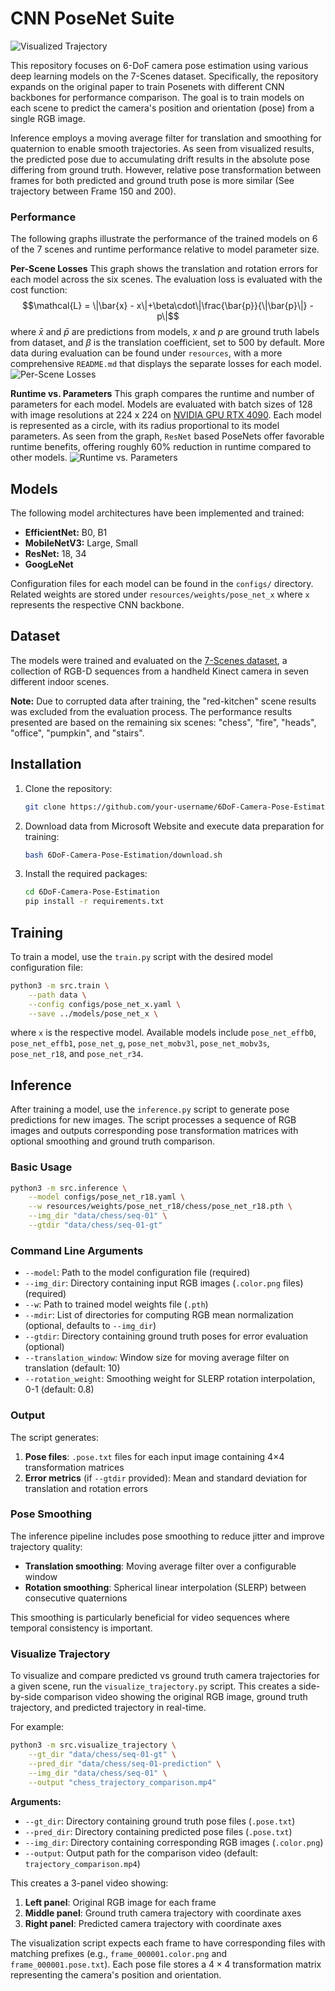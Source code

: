 # CNN PoseNet Suite

![Visualized Trajectory](resources/graphs/comparison.gif)

This repository focuses on 6-DoF camera pose estimation using various deep learning models on the 7-Scenes dataset. Specifically, the repository expands on the original paper to train Posenets with different CNN backbones for performance comparison. The goal is to train models on each scene to predict the camera's position and orientation (pose) from a single RGB image.

Inference employs a moving average filter for translation and smoothing for quaternion to enable smooth trajectories. As seen from visualized results, the predicted pose due to accumulating drift results in the absolute pose differing from ground truth. However, relative pose transformation between frames for both predicted and ground truth pose is more similar (See trajectory between Frame 150 and 200).

### Performance
The following graphs illustrate the performance of the trained models on 6 of the 7 scenes and runtime performance relative to model parameter size.

**Per-Scene Losses**
This graph shows the translation and rotation errors for each model across the six scenes. The evaluation loss is evaluated with the cost function:
$$\mathcal{L} = \|\bar{x} - x\|+\beta\cdot\|\frac{\bar{p}}{\|\bar{p}\|} - p\|$$
where $\bar{x}$ and $\bar{p}$ are predictions from models, $x$ and $p$ are ground truth labels from dataset, and $\beta$ is the translation coefficient, set to 500 by default. More data during evaluation can be found under `resources`, with a more comprehensive `README.md` that displays the separate losses for each model.
![Per-Scene Losses](resources/graphs/per_scene_losses.png)

**Runtime vs. Parameters**
This graph compares the runtime and number of parameters for each model. Models are evaluated with batch sizes of 128 with image resolutions at 224 x 224 on [NVIDIA GPU RTX 4090](https://www.videocardbenchmark.net/gpu.php?gpu=GeForce+RTX+4090&id=4606). Each model is represented as a circle, with its radius proportional to its model parameters. As seen from the graph, `ResNet` based PoseNets offer favorable runtime benefits, offering roughly 60% reduction in runtime compared to other models.
![Runtime vs. Parameters](resources/graphs/runtime_params.png)

## Models
The following model architectures have been implemented and trained:
*   **EfficientNet:** B0, B1
*   **MobileNetV3:** Large, Small
*   **ResNet:** 18, 34
*   **GoogLeNet**

Configuration files for each model can be found in the `configs/` directory. Related weights are stored under `resources/weights/pose_net_x` where `x` represents the respective CNN backbone.

## Dataset

The models were trained and evaluated on the [7-Scenes dataset](https://www.microsoft.com/en-us/research/project/rgb-d-dataset-7-scenes/), a collection of RGB-D sequences from a handheld Kinect camera in seven different indoor scenes. 

**Note:** Due to corrupted data after training, the "red-kitchen" scene results was excluded from the evaluation process. The performance results presented are based on the remaining six scenes: "chess", "fire", "heads", "office", "pumpkin", and "stairs".

## Installation
1.  Clone the repository:
    ```bash
    git clone https://github.com/your-username/6DoF-Camera-Pose-Estimation.git
    ```
2.  Download data from Microsoft Website and execute data preparation for training: 
    ```bash
    bash 6DoF-Camera-Pose-Estimation/download.sh
    ```
3. Install the required packages:
    ```bash
    cd 6DoF-Camera-Pose-Estimation
    pip install -r requirements.txt
    ```

## Training
To train a model, use the `train.py` script with the desired model configuration file:
```bash
python3 -m src.train \
    --path data \
    --config configs/pose_net_x.yaml \
    --save ../models/pose_net_x \
```
where `x` is the respective model. Available models include `pose_net_effb0`, `pose_net_effb1`, `pose_net_g`, `pose_net_mobv3l`, `pose_net_mobv3s`, `pose_net_r18`, and `pose_net_r34`.

## Inference
After training a model, use the `inference.py` script to generate pose predictions for new images. The script processes a sequence of RGB images and outputs corresponding pose transformation matrices with optional smoothing and ground truth comparison.

### Basic Usage
```bash
python3 -m src.inference \
    --model configs/pose_net_r18.yaml \
    --w resources/weights/pose_net_r18/chess/pose_net_r18.pth \
    --img_dir "data/chess/seq-01" \
    --gtdir "data/chess/seq-01-gt"
```

### Command Line Arguments
- `--model`: Path to the model configuration file (required)
- `--img_dir`: Directory containing input RGB images (`.color.png` files) (required)
- `--w`: Path to trained model weights file (`.pth`)
- `--mdir`: List of directories for computing RGB mean normalization (optional, defaults to `--img_dir`)
- `--gtdir`: Directory containing ground truth poses for error evaluation (optional)
- `--translation_window`: Window size for moving average filter on translation (default: 10)
- `--rotation_weight`: Smoothing weight for SLERP rotation interpolation, 0-1 (default: 0.8)

### Output
The script generates:
1. **Pose files**: `.pose.txt` files for each input image containing 4×4 transformation matrices
2. **Error metrics** (if `--gtdir` provided): Mean and standard deviation for translation and rotation errors

### Pose Smoothing
The inference pipeline includes pose smoothing to reduce jitter and improve trajectory quality:
- **Translation smoothing**: Moving average filter over a configurable window
- **Rotation smoothing**: Spherical linear interpolation (SLERP) between consecutive quaternions

This smoothing is particularly beneficial for video sequences where temporal consistency is important.

### Visualize Trajectory
To visualize and compare predicted vs ground truth camera trajectories for a given scene, run the `visualize_trajectory.py` script. This creates a side-by-side comparison video showing the original RGB image, ground truth trajectory, and predicted trajectory in real-time.

For example:
```bash
python3 -m src.visualize_trajectory \
    --gt_dir "data/chess/seq-01-gt" \
    --pred_dir "data/chess/seq-01-prediction" \
    --img_dir "data/chess/seq-01" \
    --output "chess_trajectory_comparison.mp4"
```

**Arguments:**
- `--gt_dir`: Directory containing ground truth pose files (`.pose.txt`)
- `--pred_dir`: Directory containing predicted pose files (`.pose.txt`)  
- `--img_dir`: Directory containing corresponding RGB images (`.color.png`)
- `--output`: Output path for the comparison video (default: `trajectory_comparison.mp4`)

This creates a 3-panel video showing:
1. **Left panel**: Original RGB image for each frame
2. **Middle panel**: Ground truth camera trajectory with coordinate axes
3. **Right panel**: Predicted camera trajectory with coordinate axes

The visualization script expects each frame to have corresponding files with matching prefixes (e.g., `frame_000001.color.png` and `frame_000001.pose.txt`). Each pose file stores a $4\times 4$ transformation matrix representing the camera's position and orientation.
